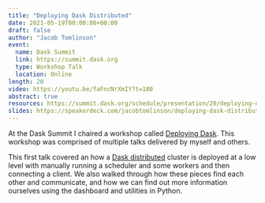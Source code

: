 ```yaml
---
title: "Deploying Dask Distributed"
date: 2021-05-19T00:00:00+00:00
draft: false
author: "Jacob Tomlinson"
event:
  name: Dask Summit
  link: https://summit.dask.org
  type: Workshop Talk
  location: Online
length: 20
video: https://youtu.be/faFncNrXmIY?t=180
abstract: true
resources: https://summit.dask.org/schedule/presentation/20/deploying-dask/
slides: https://speakerdeck.com/jacobtomlinson/deploying-dask-distributed
---
```


At the Dask Summit I chaired a workshop called [Deploying Dask](https://summit.dask.org/schedule/presentation/20/deploying-dask/). This workshop was comprised of multiple talks delivered by myself and others.

This first talk covered an how a [Dask distributed](https://speakerdeck.com/jacobtomlinson/deploying-dask-distributed) cluster is deployed at a low level with manually running a scheduler and some workers and then connecting a client. We also walked through how these pieces find each other and communicate, and how we can find out more information ourselves using the dashboard and utilities in Python.
